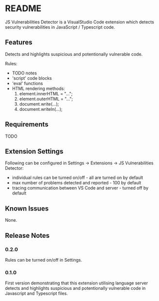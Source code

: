 # README

JS Vulnerabilities Detector is a VisualStudio Code extension which detects security vulnerabilities in JavaScript / Typescript code.

## Features

Detects and highlights suspicious and potentionally vulnerable code.

Rules:
- TODO notes
- 'script' code blocks
- 'eval' functions
- HTML rendering methods:
    1. element.innerHTML = "...";
    2. element.outerHTML = "...";
    3. document.write(...);
    4. document.writeln(...);

## Requirements

TODO

## Extension Settings

Following can be configured in Settings -> Extensions -> JS Vulnerabilities Detector:
- individual rules can be turned on/off - all are turned on by default
- max number of problems detected and reported - 100 by default
- tracing communication between VS Code and server - turned off by default

## Known Issues

None.

## Release Notes

### 0.2.0

Rules can be turned on/off in Settings.

### 0.1.0

First version demonstrating that this extension utilising language server detects and highlights suspicious and potentionally vulnerable code in Javascript and Typescript files.